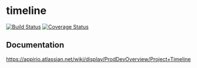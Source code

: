 # timeline
[![Build Status](https://travis-ci.org/appirio-tech/timeline.svg)](https://travis-ci.org/appirio-tech/timeline)
[![Coverage Status](https://coveralls.io/repos/appirio-tech/timeline/badge.svg?branch=master&t=BJiqmL)](https://coveralls.io/r/appirio-tech/timeline?branch=master)

## Documentation
https://appirio.atlassian.net/wiki/display/ProdDevOverview/Project+Timeline